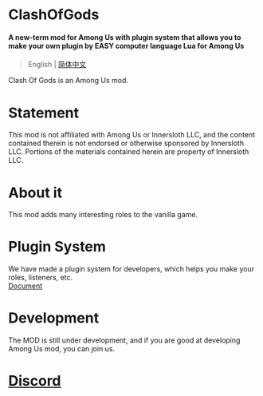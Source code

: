 ﻿# ClashOfGods
#### A new-term mod for Among Us with plugin system that allows you to make your own plugin by EASY computer language Lua for Among Us

> English | [简体中文](README-SChinese.md)

Clash Of Gods is an Among Us mod.<br />

# Statement
This mod is not affiliated with Among Us or Innersloth LLC, and the content contained therein is not endorsed or otherwise sponsored by Innersloth LLC. Portions of the materials contained herein are property of Innersloth LLC.

# About it
This mod adds many interesting roles to the vanilla game.

# Plugin System
We have made a plugin system for developers, which helps you make your roles, listeners, etc.
<br>
[Document](Plugin/About.md)

# Development
The MOD is still under development, and if you are good at developing Among Us mod, you can join us.

# [Discord](https://discord.gg/uWZGh4Chde)
